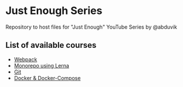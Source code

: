 # Just Enough Series

Repository to host files for "Just Enough" YouTube Series by @abduvik

## List of available courses

- [Webpack](./courses/webpack)
- [Monorepo using Lerna](./courses/monorepo-lerna)
- [Git](./courses/git)
- [Docker & Docker-Compose](./courses/docker)
